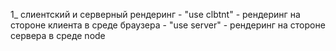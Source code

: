 1_ слиентский и серверный рендеринг
    - "use clbtnt" - рендеринг на стороне клиента в среде браузера
    - "use server" - рендеринг на стороне сервера в среде node